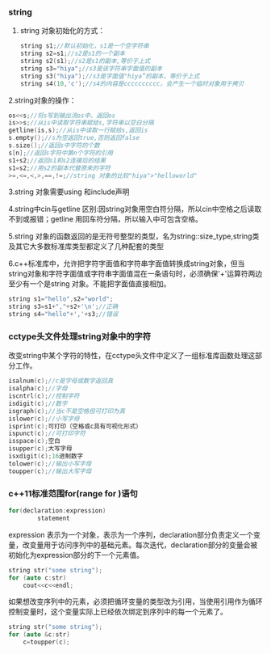 ### string



1. string 对象初始化的方式：

   ```c++
   string s1;//默认初始化，s1是一个空字符串
   string s2=s1;//s2是s1的一个副本
   string s2(s1);//s2是s1的副本,等价于上式
   string s3="hiya";//s3是该字符串字面值的副本
   string s3("hiya");//s3是字面值"hiya”的副本，等价于上式
   string s4(10,'c');//s4的内容是cccccccccc，会产生一个临时对象用于拷贝
   ```

2.string对象的操作：

```c++
os<<s;//将s写到输出流os中，返回os
is>>s;//从is中读取字符串赋给s,字符串以空白分隔
getline(is,s);//从is中读取一行赋给s,返回is
s.empty();//s为空返回true,否则返回false
s.size();//返回s中字符的个数
s[n];//返回s字符中第n个字符的引用
s1+s2;//返回s1和s2连接后的结果
s1=s2;//用s2的副本代替原来的字符
>=,<=,<,>,==,!=;//string 对象的比较"hiya">"helloworld"
```

3.string 对象需要using 和include声明

4.string中cin与getline 区别:因string对象用空白符分隔，所以cin中空格之后读取不到或报错；getline 用回车符分隔，所以输入中可包含空格。

5.string 对象的函数返回的是无符号整型的类型，名为string::size_type,string类及其它大多数标准库类型都定义了几种配套的类型

6.c++标准库中，允许把字符字面值和字符串字面值转换成string对象，但当string对象和字符字面值或字符串字面值混在一条语句时，必须确保'+'运算符两边至少有一个是string 对象。不能把字面值直接相加。

```c++
string s1="hello",s2="world";
string s3=s1+","+s2+'\n';//正确
string s4="hello"+','+s3;//错误
```

### cctype头文件处理string对象中的字符

改变string中某个字符的特性，在cctype头文件中定义了一组标准库函数处理这部分工作。

```c++
isalnum(c);//c是字母或数字返回真
isalpha(c);//字母
iscntrl(c);//控制字符
isdigit(c);//数字
isgraph(c);//当c不是空格但可打印为真
islower(c);//小写字母
isprint(c);可打印（空格或c具有可视化形式）
ispunct(c);//可打印字符
isspace(c);空白
isupper(c);大写字母
isxdigit(c);16进制数字
tolower(c);//输出小写字母
toupper(c);//输出大写字母
```

### c++11标准范围for(range for )语句

```c++
for(declaration:expression)
		statement
```

expression 表示为一个对象，表示为一个序列，declaration部分负责定义一个变量，改变量用于访问序列中的基础元素。每次迭代，declaration部分的变量会被初始化为expression部分的下一个元素值。

```c++
string str("some string");
for (auto c:str)
	cout<<c<<endl;
```

如果想改变序列中的元素，必须把循环变量的类型改为引用，当使用引用作为循环控制变量时，这个变量实际上已经依次绑定到序列中的每一个元素了。

```c++
string str("some string");
for (auto &c:str)
	c=toupper(c);
```

